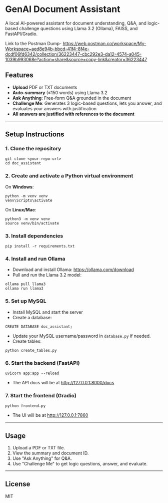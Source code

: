 # GenAI Document Assistant

A local AI-powered assistant for document understanding, Q&A, and logic-based challenge questions using Llama 3.2 (Ollama), FAISS, and FastAPI/Gradio.

Link to the Postman Dump- https://web.postman.co/workspace/My-Workspace~aed8e94b-bbcd-41f4-8f4e-dcdf06fd6342/collection/36223447-cbc292e3-da12-4574-a045-1039b993068e?action=share&source=copy-link&creator=36223447

## Features
- **Upload** PDF or TXT documents
- **Auto-summary** (≤150 words) using Llama 3.2
- **Ask Anything**: Free-form Q&A grounded in the document
- **Challenge Me**: Generates 3 logic-based questions, lets you answer, and evaluates your answers with justification
- **All answers are justified with references to the document**

---

## Setup Instructions

### 1. Clone the repository
```
git clone <your-repo-url>
cd doc_assistant
```

### 2. Create and activate a Python virtual environment
On **Windows**:
```
python -m venv venv
venv\Scripts\activate
```
On **Linux/Mac**:
```
python3 -m venv venv
source venv/bin/activate
```

### 3. Install dependencies
```
pip install -r requirements.txt
```

### 4. Install and run Ollama
- Download and install Ollama: https://ollama.com/download
- Pull and run the Llama 3.2 model:
```
ollama pull llama3
ollama run llama3
```

### 5. Set up MySQL
- Install MySQL and start the server
- Create a database:
```
CREATE DATABASE doc_assistant;
```
- Update your MySQL username/password in `database.py` if needed.
- Create tables:
```
python create_tables.py
```

### 6. Start the backend (FastAPI)
```
uvicorn app:app --reload
```
- The API docs will be at http://127.0.0.1:8000/docs

### 7. Start the frontend (Gradio)
```
python frontend.py
```
- The UI will be at http://127.0.0.1:7860

---

## Usage
1. Upload a PDF or TXT file.
2. View the summary and document ID.
3. Use "Ask Anything" for Q&A.
4. Use "Challenge Me" to get logic questions, answer, and evaluate.

---

## License
MIT

